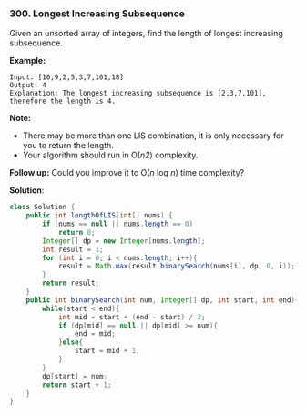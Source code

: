 ### 300. Longest Increasing Subsequence

Given an unsorted array of integers, find the length of longest increasing subsequence.

**Example:**

```
Input: [10,9,2,5,3,7,101,18]
Output: 4 
Explanation: The longest increasing subsequence is [2,3,7,101], therefore the length is 4. 
```

**Note:**

- There may be more than one LIS combination, it is only necessary for you to return the length.
- Your algorithm should run in O(*n2*) complexity.

**Follow up:** Could you improve it to O(*n* log *n*) time complexity?

**Solution**:

```java
class Solution {
    public int lengthOfLIS(int[] nums) {
        if (nums == null || nums.length == 0)
            return 0;
        Integer[] dp = new Integer[nums.length];
        int result = 1;
        for (int i = 0; i < nums.length; i++){
            result = Math.max(result,binarySearch(nums[i], dp, 0, i));
        }
        return result;
    }
    public int binarySearch(int num, Integer[] dp, int start, int end){
        while(start < end){
            int mid = start + (end - start) / 2;
            if (dp[mid] == null || dp[mid] >= num){
                end = mid;
            }else{
                start = mid + 1;
            }
        }
        dp[start] = num;
        return start + 1;
    }
}
```



